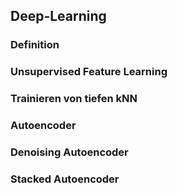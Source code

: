 ## Deep-Learning

### Definition

### Unsupervised Feature Learning

### Trainieren von tiefen kNN

### Autoencoder

### Denoising Autoencoder

### Stacked Autoencoder
